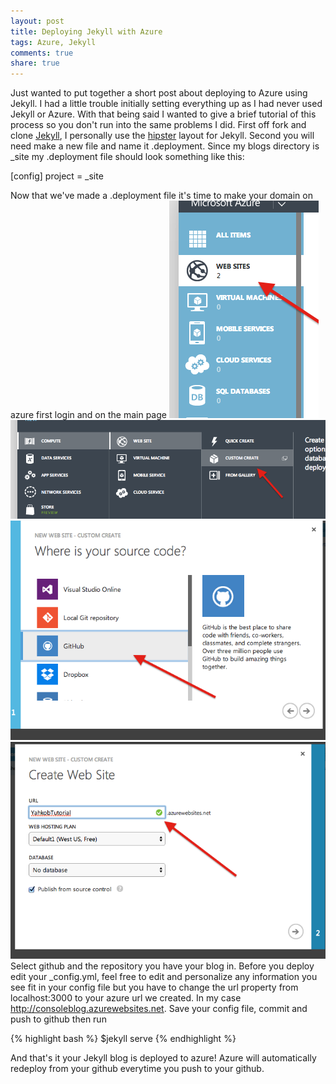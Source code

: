 ```yaml
---
layout: post
title: Deploying Jekyll with Azure
tags: Azure, Jekyll
comments: true
share: true
---
```

Just wanted to put together a short post about deploying to Azure using Jekyll. I had a little trouble initially setting everything up as I had never used Jekyll or Azure. With that being said I wanted to give a brief tutorial of this process so you don't run into the same problems I did. First off fork and clone <a href="https://github.com/jekyll/jekyll">Jekyll</a>, I personally use the <a href="https://github.com/mmistakes/hpstr-jekyll-theme">hipster</a> layout for Jekyll. Second you will need make a new file and name it .deployment. Since my blogs directory is _site my .deployment file should look something like this:

  [config]
  project = _site


Now that we've made a .deployment file it's time to make your domain on azure first login and on the main page
<img src='/images/azureweb.png'>
<br>
<img src='/images/customcreate.png'>
<br>
<img src='/images/postsource.png'>
<br>
<img src='/images/git.png'>
<br>
Select github and the repository you have your blog in. Before you deploy edit your _config.yml, feel free to edit and personalize any information you see fit in your config file but you have to change the url property from localhost:3000 to your azure url we created. In my case http://consoleblog.azurewebsites.net. Save your config file, commit and push to github then run

{% highlight bash %}
$jekyll serve
{% endhighlight %}

And that's it your Jekyll blog is deployed to azure! Azure will automatically redeploy from your github everytime you push to your github.